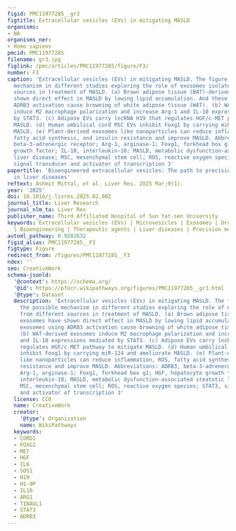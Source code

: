 ```yaml
---
figid: PMC11977285__gr3
figtitle: Extracellular vesicles (EVs) in mitigating MASLD
organisms:
- NA
organisms_ner:
- Homo sapiens
pmcid: PMC11977285
filename: gr3.jpg
figlink: /pmc/articles/PMC11977285/figure/F3/
number: F3
caption: 'Extracellular vesicles (EVs) in mitigating MASLD. The figure shows the possible
  mechanism in different studies exploring the role of exosomes isolated from different
  sources in treatment of MASLD. (a) Brown adipose tissue (BAT)-derived exosomes have
  shown direct effect in MASLD by lowing lipid accumulation. And these exosomes using
  ADRB3 activation cause browning of white adipose tissue (WAT). (b) WAT-derived exosomes
  induce M2 macrophage polarization and increase Arg-1 and IL-10 expressions mediated
  by STAT3. (c) Adipose EVs carry lncRNA H19 that regulates HGF/c-MET pathway to mitigate
  MASLD. (d) Human umbilical cord MSC EVs inhibit Foxg1 by carrying miR-124 and ameliorate
  MASLD. (e) Plant-derived exosomes like nanoparticles can reduce inflammation, ROS,
  fatty acid synthesis, and insulin resistance and improve MASLD. Abbreviations: ADRB3,
  beta-3-adrenergic receptor; Arg-1, arginase-1; Foxg1, forkhead box g1; HGF, hepatocyte
  growth factor; IL-10, interleukin-10; MASLD, metabolic dysfunction-associated steatotic
  liver disease; MSC, mesenchymal stem cell; ROS, reactive oxygen species; STAT3,
  signal transducer and activator of transcription 3'
papertitle: 'Bioengineered extracellular vesicles: The path to precision medicine
  in liver diseases'
reftext: Ashmit Mittal, et al. Liver Res. 2025 Mar;9(1).
year: '2025'
doi: 10.1016/j.livres.2025.02.002
journal_title: Liver Research
journal_nlm_ta: Liver Res
publisher_name: Third Affiliated Hospital of Sun Yat-sen University
keywords: Extracellular vesicles (EVs) | Microvesicles | Exosomes | Drug delivery
  | Bioengineering | Therapeutic agents | Liver diseases | Precision medicine
automl_pathway: 0.9202632
figid_alias: PMC11977285__F3
figtype: Figure
redirect_from: /figures/PMC11977285__F3
ndex: ''
seo: CreativeWork
schema-jsonld:
  '@context': https://schema.org/
  '@id': https://pfocr.wikipathways.org/figures/PMC11977285__gr3.html
  '@type': Dataset
  description: 'Extracellular vesicles (EVs) in mitigating MASLD. The figure shows
    the possible mechanism in different studies exploring the role of exosomes isolated
    from different sources in treatment of MASLD. (a) Brown adipose tissue (BAT)-derived
    exosomes have shown direct effect in MASLD by lowing lipid accumulation. And these
    exosomes using ADRB3 activation cause browning of white adipose tissue (WAT).
    (b) WAT-derived exosomes induce M2 macrophage polarization and increase Arg-1
    and IL-10 expressions mediated by STAT3. (c) Adipose EVs carry lncRNA H19 that
    regulates HGF/c-MET pathway to mitigate MASLD. (d) Human umbilical cord MSC EVs
    inhibit Foxg1 by carrying miR-124 and ameliorate MASLD. (e) Plant-derived exosomes
    like nanoparticles can reduce inflammation, ROS, fatty acid synthesis, and insulin
    resistance and improve MASLD. Abbreviations: ADRB3, beta-3-adrenergic receptor;
    Arg-1, arginase-1; Foxg1, forkhead box g1; HGF, hepatocyte growth factor; IL-10,
    interleukin-10; MASLD, metabolic dysfunction-associated steatotic liver disease;
    MSC, mesenchymal stem cell; ROS, reactive oxygen species; STAT3, signal transducer
    and activator of transcription 3'
  license: CC0
  name: CreativeWork
  creator:
    '@type': Organization
    name: WikiPathways
  keywords:
  - CORD1
  - FOXG1
  - MET
  - HGF
  - IL6
  - SOS1
  - H19
  - H1-9P
  - IL10
  - ARG1
  - TINAGL1
  - STAT3
  - ADRB3
---
```

